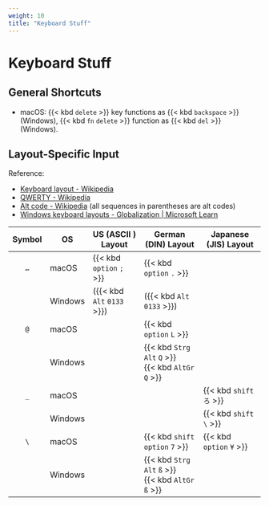 ```yaml
---
weight: 10
title: "Keyboard Stuff"
---
```


# Keyboard Stuff

## General Shortcuts

- macOS: {{< kbd `delete` >}} key functions as {{< kbd `backspace` >}} (Windows), {{< kbd `fn`  `delete` >}} function as {{< kbd `del` >}} (Windows).


## Layout-Specific Input

Reference: 

- [Keyboard layout - Wikipedia](https://en.wikipedia.org/wiki/Keyboard_layout)
- [QWERTY - Wikipedia](https://en.wikipedia.org/wiki/QWERTY)
- [Alt code - Wikipedia](https://en.wikipedia.org/wiki/Alt_code) (all sequences in parentheses are alt codes)
- [Windows keyboard layouts - Globalization | Microsoft Learn](https://learn.microsoft.com/en-us/globalization/windows-keyboard-layouts)

| Symbol | OS | US \(ASCII \) Layout | German \(DIN\) Layout                | Japanese \(JIS\) Layout |
|:---:|---------|-------------------|---------------------------------------|-----------------|
| `…` | macOS   | {{< kbd `option` `;` >}}    | {{< kbd `option` `.` >}}                        |                 |
|     | Windows | \({{< kbd `Alt` `0133` >}}\)| \({{< kbd `Alt` `0133` >}}\)                    |                 |
| `@` | macOS   |                   | {{< kbd `option` `L` >}}                        |                 |
|     | Windows |                   | {{< kbd `Strg` `Alt` `Q` >}}<br>{{< kbd `AltGr`  `Q` >}} |                 |
| `_` | macOS   |                   |                                       | {{< kbd `shift` `ろ` >}}  |
|     | Windows |                   |                                       | {{< kbd `shift` `\` >}}   |
| `\` | macOS   |                   | {{< kbd `shift`  `option`  `7` >}}              | {{< kbd `option`  `¥` >}} |
|     | Windows |                   | {{< kbd `Strg`  `Alt`  `ß` >}}<br>{{< kbd `AltGr`  `ß` >}} |                 |
